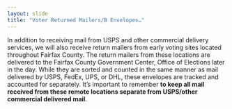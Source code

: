 ```yaml
---
layout: slide
title: "Voter Returned Mailers/B Envelopes…"
---
```


In addition to receiving mail from USPS and other commercial delivery services, we will also receive return mailers from early voting sites located throughout Fairfax County.  The return mailers from these locations are delivered to the Fairfax County Government Center, Office of Elections later in the day.  While they are sorted and counted in the same manner as mail delivered by USPS, FedEx, UPS, or DHL, these envelopes are tracked and accounted for separately.  It’s important to remember **to keep all mail received from these remote locations separate from USPS/other commercial delivered mail**. 
